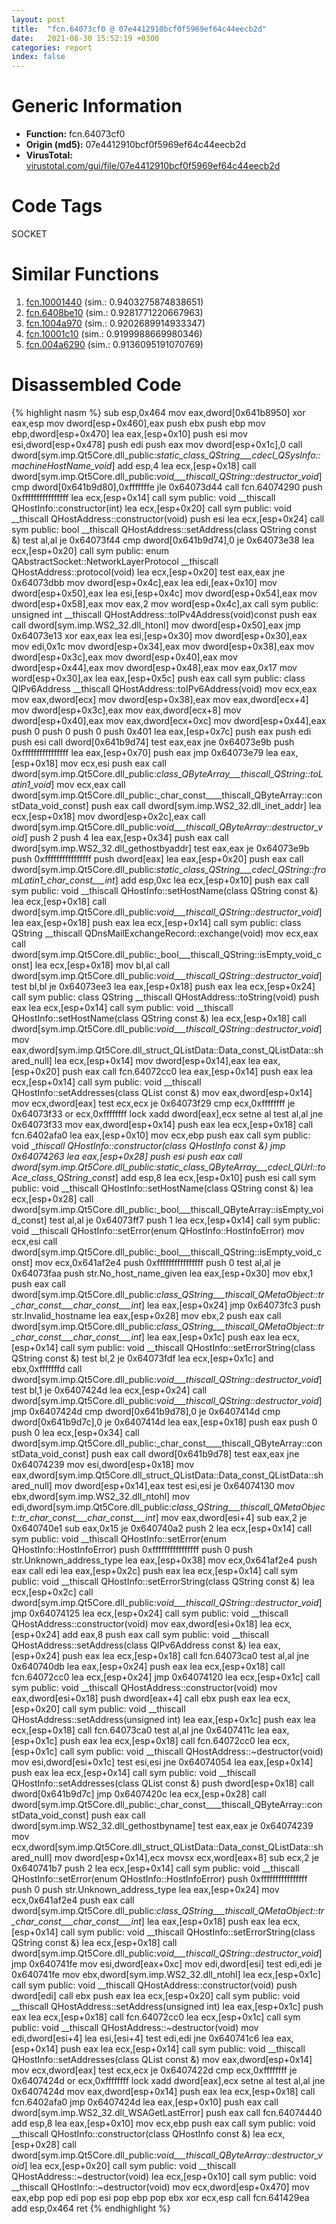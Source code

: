 ```yaml
---
layout: post
title:  "fcn.64073cf0 @ 07e4412910bcf0f5969ef64c44eecb2d"
date:   2021-08-30 15:52:19 +0300
categories: report
index: false
---
```


# Generic Information
- **Function:** fcn.64073cf0
- **Origin (md5):** 07e4412910bcf0f5969ef64c44eecb2d
- **VirusTotal:** [virustotal.com/gui/file/07e4412910bcf0f5969ef64c44eecb2d][virustotal_ref]

# Code Tags
<span class="tag" id="SOCKET">SOCKET</span>


# Similar Functions

1. [fcn.10001440][similar_1_ref] (sim.: 0.9403275874838651)
2. [fcn.6408be10][similar_2_ref] (sim.: 0.9281771220667963)
3. [fcn.1004a970][similar_3_ref] (sim.: 0.9202689914933347)
4. [fcn.10001c10][similar_4_ref] (sim.: 0.9199988669980346)
5. [fcn.004a6290][similar_5_ref] (sim.: 0.9136095191070769)


# Disassembled Code

{% highlight nasm %}
sub esp,0x464
mov eax,dword[0x641b8950]
xor eax,esp
mov dword[esp+0x460],eax
push ebx
push ebp
mov ebp,dword[esp+0x470]
lea eax,[esp+0x10]
push esi
mov esi,dword[esp+0x478]
push edi
push eax
mov dword[esp+0x1c],0
call dword[sym.imp.Qt5Core.dll_public:_static_class_QString___cdecl_QSysInfo::machineHostName_void_]
add esp,4
lea ecx,[esp+0x18]
call dword[sym.imp.Qt5Core.dll_public:_void___thiscall_QString::destructor_void_]
cmp dword[0x641b9d80],0xfffffffe
jle 0x64073d44
call fcn.64074290
push 0xffffffffffffffff
lea ecx,[esp+0x14]
call sym public: void __thiscall QHostInfo::constructor(int)
lea ecx,[esp+0x20]
call sym public: void __thiscall QHostAddress::constructor(void)
push esi
lea ecx,[esp+0x24]
call sym public: bool __thiscall QHostAddress::setAddress(class QString const &)
test al,al
je 0x64073f44
cmp dword[0x641b9d74],0
je 0x64073e38
lea ecx,[esp+0x20]
call sym public: enum QAbstractSocket::NetworkLayerProtocol __thiscall QHostAddress::protocol(void)
lea ecx,[esp+0x20]
test eax,eax
jne 0x64073dbb
mov dword[esp+0x4c],eax
lea edi,[eax+0x10]
mov dword[esp+0x50],eax
lea esi,[esp+0x4c]
mov dword[esp+0x54],eax
mov dword[esp+0x58],eax
mov eax,2
mov word[esp+0x4c],ax
call sym public: unsigned int __thiscall QHostAddress::toIPv4Address(void)const
push eax
call dword[sym.imp.WS2_32.dll_htonl]
mov dword[esp+0x50],eax
jmp 0x64073e13
xor eax,eax
lea esi,[esp+0x30]
mov dword[esp+0x30],eax
mov edi,0x1c
mov dword[esp+0x34],eax
mov dword[esp+0x38],eax
mov dword[esp+0x3c],eax
mov dword[esp+0x40],eax
mov dword[esp+0x44],eax
mov dword[esp+0x48],eax
mov eax,0x17
mov word[esp+0x30],ax
lea eax,[esp+0x5c]
push eax
call sym public: class QIPv6Address __thiscall QHostAddress::toIPv6Address(void)
mov ecx,eax
mov eax,dword[ecx]
mov dword[esp+0x38],eax
mov eax,dword[ecx+4]
mov dword[esp+0x3c],eax
mov eax,dword[ecx+8]
mov dword[esp+0x40],eax
mov eax,dword[ecx+0xc]
mov dword[esp+0x44],eax
push 0
push 0
push 0
push 0x401
lea eax,[esp+0x7c]
push eax
push edi
push esi
call dword[0x641b9d74]
test eax,eax
jne 0x64073e9b
push 0xffffffffffffffff
lea eax,[esp+0x70]
push eax
jmp 0x64073e79
lea eax,[esp+0x18]
mov ecx,esi
push eax
call dword[sym.imp.Qt5Core.dll_public:_class_QByteArray___thiscall_QString::toLatin1_void_]
mov ecx,eax
call dword[sym.imp.Qt5Core.dll_public:_char_const____thiscall_QByteArray::constData_void_const]
push eax
call dword[sym.imp.WS2_32.dll_inet_addr]
lea ecx,[esp+0x18]
mov dword[esp+0x2c],eax
call dword[sym.imp.Qt5Core.dll_public:_void___thiscall_QByteArray::destructor_void_]
push 2
push 4
lea eax,[esp+0x34]
push eax
call dword[sym.imp.WS2_32.dll_gethostbyaddr]
test eax,eax
je 0x64073e9b
push 0xffffffffffffffff
push dword[eax]
lea eax,[esp+0x20]
push eax
call dword[sym.imp.Qt5Core.dll_public:_static_class_QString___cdecl_QString::fromLatin1_char_const___int_]
add esp,0xc
lea ecx,[esp+0x10]
push eax
call sym public: void __thiscall QHostInfo::setHostName(class QString const &)
lea ecx,[esp+0x18]
call dword[sym.imp.Qt5Core.dll_public:_void___thiscall_QString::destructor_void_]
lea eax,[esp+0x18]
push eax
lea ecx,[esp+0x14]
call sym public: class QString __thiscall QDnsMailExchangeRecord::exchange(void)
mov ecx,eax
call dword[sym.imp.Qt5Core.dll_public:_bool___thiscall_QString::isEmpty_void_const]
lea ecx,[esp+0x18]
mov bl,al
call dword[sym.imp.Qt5Core.dll_public:_void___thiscall_QString::destructor_void_]
test bl,bl
je 0x64073ee3
lea eax,[esp+0x18]
push eax
lea ecx,[esp+0x24]
call sym public: class QString __thiscall QHostAddress::toString(void)
push eax
lea ecx,[esp+0x14]
call sym public: void __thiscall QHostInfo::setHostName(class QString const &)
lea ecx,[esp+0x18]
call dword[sym.imp.Qt5Core.dll_public:_void___thiscall_QString::destructor_void_]
mov eax,dword[sym.imp.Qt5Core.dll_struct_QListData::Data_const_QListData::shared_null]
lea ecx,[esp+0x14]
mov dword[esp+0x14],eax
lea eax,[esp+0x20]
push eax
call fcn.64072cc0
lea eax,[esp+0x14]
push eax
lea ecx,[esp+0x14]
call sym public: void __thiscall QHostInfo::setAddresses(class QList<class QHostAddress> const &)
mov eax,dword[esp+0x14]
mov ecx,dword[eax]
test ecx,ecx
je 0x64073f29
cmp ecx,0xffffffff
je 0x64073f33
or ecx,0xffffffff
lock xadd dword[eax],ecx
setne al
test al,al
jne 0x64073f33
mov eax,dword[esp+0x14]
push eax
lea ecx,[esp+0x18]
call fcn.6402afa0
lea eax,[esp+0x10]
mov ecx,ebp
push eax
call sym public: void __thiscall QHostInfo::constructor(class QHostInfo const &)
jmp 0x64074263
lea eax,[esp+0x28]
push esi
push eax
call dword[sym.imp.Qt5Core.dll_public:_static_class_QByteArray___cdecl_QUrl::toAce_class_QString_const__]
add esp,8
lea ecx,[esp+0x10]
push esi
call sym public: void __thiscall QHostInfo::setHostName(class QString const &)
lea ecx,[esp+0x28]
call dword[sym.imp.Qt5Core.dll_public:_bool___thiscall_QByteArray::isEmpty_void_const]
test al,al
je 0x64073ff7
push 1
lea ecx,[esp+0x14]
call sym public: void __thiscall QHostInfo::setError(enum QHostInfo::HostInfoError)
mov ecx,esi
call dword[sym.imp.Qt5Core.dll_public:_bool___thiscall_QString::isEmpty_void_const]
mov ecx,0x641af2e4
push 0xffffffffffffffff
push 0
test al,al
je 0x64073faa
push str.No_host_name_given
lea eax,[esp+0x30]
mov ebx,1
push eax
call dword[sym.imp.Qt5Core.dll_public:_class_QString___thiscall_QMetaObject::tr_char_const___char_const___int_]
lea eax,[esp+0x24]
jmp 0x64073fc3
push str.Invalid_hostname
lea eax,[esp+0x28]
mov ebx,2
push eax
call dword[sym.imp.Qt5Core.dll_public:_class_QString___thiscall_QMetaObject::tr_char_const___char_const___int_]
lea eax,[esp+0x1c]
push eax
lea ecx,[esp+0x14]
call sym public: void __thiscall QHostInfo::setErrorString(class QString const &)
test bl,2
je 0x64073fdf
lea ecx,[esp+0x1c]
and ebx,0xfffffffd
call dword[sym.imp.Qt5Core.dll_public:_void___thiscall_QString::destructor_void_]
test bl,1
je 0x6407424d
lea ecx,[esp+0x24]
call dword[sym.imp.Qt5Core.dll_public:_void___thiscall_QString::destructor_void_]
jmp 0x6407424d
cmp dword[0x641b9d78],0
je 0x6407414d
cmp dword[0x641b9d7c],0
je 0x6407414d
lea eax,[esp+0x18]
push eax
push 0
push 0
lea ecx,[esp+0x34]
call dword[sym.imp.Qt5Core.dll_public:_char_const____thiscall_QByteArray::constData_void_const]
push eax
call dword[0x641b9d78]
test eax,eax
jne 0x64074239
mov esi,dword[esp+0x18]
mov eax,dword[sym.imp.Qt5Core.dll_struct_QListData::Data_const_QListData::shared_null]
mov dword[esp+0x14],eax
test esi,esi
je 0x64074130
mov ebx,dword[sym.imp.WS2_32.dll_ntohl]
mov edi,dword[sym.imp.Qt5Core.dll_public:_class_QString___thiscall_QMetaObject::tr_char_const___char_const___int_]
mov eax,dword[esi+4]
sub eax,2
je 0x640740e1
sub eax,0x15
je 0x640740a2
push 2
lea ecx,[esp+0x14]
call sym public: void __thiscall QHostInfo::setError(enum QHostInfo::HostInfoError)
push 0xffffffffffffffff
push 0
push str.Unknown_address_type
lea eax,[esp+0x38]
mov ecx,0x641af2e4
push eax
call edi
lea eax,[esp+0x2c]
push eax
lea ecx,[esp+0x14]
call sym public: void __thiscall QHostInfo::setErrorString(class QString const &)
lea ecx,[esp+0x2c]
call dword[sym.imp.Qt5Core.dll_public:_void___thiscall_QString::destructor_void_]
jmp 0x64074125
lea ecx,[esp+0x24]
call sym public: void __thiscall QHostAddress::constructor(void)
mov eax,dword[esi+0x18]
lea ecx,[esp+0x24]
add eax,8
push eax
call sym public: void __thiscall QHostAddress::setAddress(class QIPv6Address const &)
lea eax,[esp+0x24]
push eax
lea ecx,[esp+0x18]
call fcn.64073ca0
test al,al
jne 0x640740db
lea eax,[esp+0x24]
push eax
lea ecx,[esp+0x18]
call fcn.64072cc0
lea ecx,[esp+0x24]
jmp 0x64074120
lea ecx,[esp+0x1c]
call sym public: void __thiscall QHostAddress::constructor(void)
mov eax,dword[esi+0x18]
push dword[eax+4]
call ebx
push eax
lea ecx,[esp+0x20]
call sym public: void __thiscall QHostAddress::setAddress(unsigned int)
lea eax,[esp+0x1c]
push eax
lea ecx,[esp+0x18]
call fcn.64073ca0
test al,al
jne 0x6407411c
lea eax,[esp+0x1c]
push eax
lea ecx,[esp+0x18]
call fcn.64072cc0
lea ecx,[esp+0x1c]
call sym public: void __thiscall QHostAddress::~destructor(void)
mov esi,dword[esi+0x1c]
test esi,esi
jne 0x64074054
lea eax,[esp+0x14]
push eax
lea ecx,[esp+0x14]
call sym public: void __thiscall QHostInfo::setAddresses(class QList<class QHostAddress> const &)
push dword[esp+0x18]
call dword[0x641b9d7c]
jmp 0x6407420c
lea ecx,[esp+0x28]
call dword[sym.imp.Qt5Core.dll_public:_char_const____thiscall_QByteArray::constData_void_const]
push eax
call dword[sym.imp.WS2_32.dll_gethostbyname]
test eax,eax
je 0x64074239
mov ecx,dword[sym.imp.Qt5Core.dll_struct_QListData::Data_const_QListData::shared_null]
mov dword[esp+0x14],ecx
movsx ecx,word[eax+8]
sub ecx,2
je 0x640741b7
push 2
lea ecx,[esp+0x14]
call sym public: void __thiscall QHostInfo::setError(enum QHostInfo::HostInfoError)
push 0xffffffffffffffff
push 0
push str.Unknown_address_type
lea eax,[esp+0x24]
mov ecx,0x641af2e4
push eax
call dword[sym.imp.Qt5Core.dll_public:_class_QString___thiscall_QMetaObject::tr_char_const___char_const___int_]
lea eax,[esp+0x18]
push eax
lea ecx,[esp+0x14]
call sym public: void __thiscall QHostInfo::setErrorString(class QString const &)
lea ecx,[esp+0x18]
call dword[sym.imp.Qt5Core.dll_public:_void___thiscall_QString::destructor_void_]
jmp 0x640741fe
mov esi,dword[eax+0xc]
mov edi,dword[esi]
test edi,edi
je 0x640741fe
mov ebx,dword[sym.imp.WS2_32.dll_ntohl]
lea ecx,[esp+0x1c]
call sym public: void __thiscall QHostAddress::constructor(void)
push dword[edi]
call ebx
push eax
lea ecx,[esp+0x20]
call sym public: void __thiscall QHostAddress::setAddress(unsigned int)
lea eax,[esp+0x1c]
push eax
lea ecx,[esp+0x18]
call fcn.64072cc0
lea ecx,[esp+0x1c]
call sym public: void __thiscall QHostAddress::~destructor(void)
mov edi,dword[esi+4]
lea esi,[esi+4]
test edi,edi
jne 0x640741c6
lea eax,[esp+0x14]
push eax
lea ecx,[esp+0x14]
call sym public: void __thiscall QHostInfo::setAddresses(class QList<class QHostAddress> const &)
mov eax,dword[esp+0x14]
mov ecx,dword[eax]
test ecx,ecx
je 0x6407422d
cmp ecx,0xffffffff
je 0x6407424d
or ecx,0xffffffff
lock xadd dword[eax],ecx
setne al
test al,al
jne 0x6407424d
mov eax,dword[esp+0x14]
push eax
lea ecx,[esp+0x18]
call fcn.6402afa0
jmp 0x6407424d
lea eax,[esp+0x10]
push eax
call dword[sym.imp.WS2_32.dll_WSAGetLastError]
push eax
call fcn.64074440
add esp,8
lea eax,[esp+0x10]
mov ecx,ebp
push eax
call sym public: void __thiscall QHostInfo::constructor(class QHostInfo const &)
lea ecx,[esp+0x28]
call dword[sym.imp.Qt5Core.dll_public:_void___thiscall_QByteArray::destructor_void_]
lea ecx,[esp+0x20]
call sym public: void __thiscall QHostAddress::~destructor(void)
lea ecx,[esp+0x10]
call sym public: void __thiscall QHostInfo::~destructor(void)
mov ecx,dword[esp+0x470]
mov eax,ebp
pop edi
pop esi
pop ebp
pop ebx
xor ecx,esp
call fcn.641429ea
add esp,0x464
ret
{% endhighlight %}


[similar_1_ref]: /report/fcn.10001440@a0ac129ff3ea4c0dfa9529c259a9502c
[similar_2_ref]: /report/fcn.6408be10@07e4412910bcf0f5969ef64c44eecb2d
[similar_3_ref]: /report/fcn.1004a970@2585b133c2e70968905cce13b1fc2654
[similar_4_ref]: /report/fcn.10001c10@a0ac129ff3ea4c0dfa9529c259a9502c
[similar_5_ref]: /report/fcn.004a6290@be7fba7cc724acf4ae2900d99e0fc9c3
[virustotal_ref]: https://www.virustotal.com/gui/file/07e4412910bcf0f5969ef64c44eecb2d